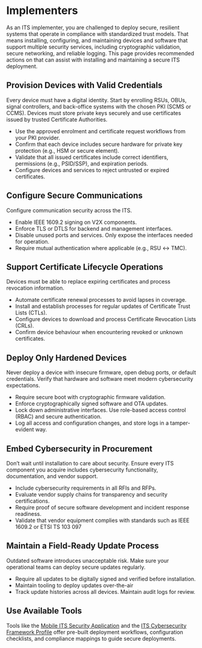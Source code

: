# Implementers

As an ITS implementer, you are challenged to deploy secure, resilient systems that operate in compliance with standardized trust models. That means installing, configuring, and maintaining devices and software that support multiple security services, including cryptographic validation, secure networking, and reliable logging. This page provides recommended actions on that can assist with installing and maintaining a secure ITS deployment.

## Provision Devices with Valid Credentials

Every device must have a digital identity. Start by enrolling RSUs, OBUs, signal controllers, and back-office systems with the chosen PKI (SCMS or CCMS). Devices must store private keys securely and use certificates issued by trusted Certificate Authorities.

- Use the approved enrolment and certificate request workflows from your PKI provider.
- Confirm that each device includes secure hardware for private key protection (e.g., HSM or secure element).
- Validate that all issued certificates include correct identifiers, permissions (e.g., PSID/SSP), and expiration periods.
- Configure devices and services to reject untrusted or expired certificates.

## Configure Secure Communications

Configure communication security across the ITS.

- Enable IEEE 1609.2 signing on V2X components.
- Enforce TLS or DTLS for backend and management interfaces.
- Disable unused ports and services. Only expose the interfaces needed for operation.
- Require mutual authentication where applicable (e.g., RSU ↔ TMC).

## Support Certificate Lifecycle Operations

Devices must be able to replace expiring certificates and process revocation information.

- Automate certificate renewal processes to avoid lapses in coverage.
- Install and establish processes for regular updates of Certificate Trust Lists (CTLs).
- Configure devices to download and process Certificate Revocation Lists (CRLs).
- Confirm device behaviour when encountering revoked or unknown certificates.

## Deploy Only Hardened Devices

Never deploy a device with insecure firmware, open debug ports, or default credentials. Verify that hardware and software meet modern cybersecurity expectations.

- Require secure boot with cryptographic firmware validation.
- Enforce cryptographically signed software and OTA updates.
- Lock down administrative interfaces. Use role-based access control (RBAC) and secure authentication.
- Log all access and configuration changes, and store logs in a tamper-evident way.

## Embed Cybersecurity in Procurement

Don’t wait until installation to care about security. Ensure every ITS component you acquire includes cybersecurity functionality, documentation, and vendor support.

- Include cybersecurity requirements in all RFIs and RFPs.
- Evaluate vendor supply chains for transparency and security certifications.
- Require proof of secure software development and incident response readiness.
- Validate that vendor equipment complies with standards such as IEEE 1609.2 or ETSI TS 103 097

## Maintain a Field-Ready Update Process

Outdated software introduces unacceptable risk. Make sure your operational teams can deploy secure updates regularly.

- Require all updates to be digitally signed and verified before installation.
- Maintain tooling to deploy updates over-the-air
- Track update histories across all devices. Maintain audit logs for review.

## Use Available Tools

Tools like the [Mobile ITS Security Application](https://github.com/usdot-fhwa-OPS/ITS-Secure-Prototype-Backend) and the [ITS Cybersecurity Framework Profile](https://rosap.ntl.bts.gov/view/dot/72769) offer pre-built deployment workflows, configuration checklists, and compliance mappings to guide secure deployments.
